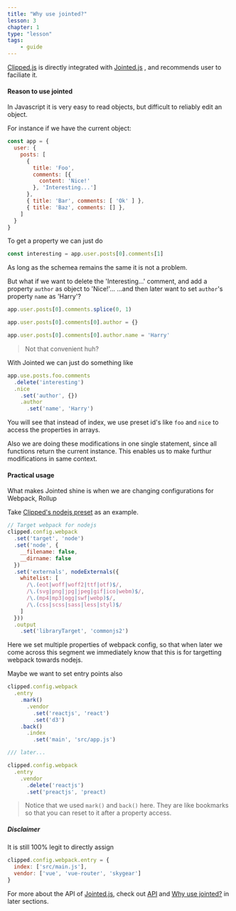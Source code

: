 ```yaml
---
title: "Why use jointed?"
lesson: 3
chapter: 1
type: "lesson"
tags:
    - guide
---
```


[Clipped.js](https://www.npmjs.com/package/clipped) is directly integrated with [Jointed.js](https://www.npmjs.com/package/jointed) , and recommends user to faciliate it.

#### Reason to use jointed

In Javascript it is very easy to read objects, but difficult to reliably edit an object.

For instance if we have the current object:

```js
const app = {
  user: {
    posts: [
      {
        title: 'Foo',
        comments: [{
          content: 'Nice!'
        }, 'Interesting...']
      },
      { title: 'Bar', comments: [ 'Ok' ] },
      { title: 'Baz', comments: [] },
    ]
  }
}
```

To get a property we can just do

```js
const interesting = app.user.posts[0].comments[1]
```

As long as the schemea remains the same it is not a problem.

But what if we want to delete the 'Interesting...' comment, and add a property `author` as object to 'Nice!'...
...and then later want to set `author`'s property `name` as 'Harry'?

```js
app.user.posts[0].comments.splice(0, 1)

app.user.posts[0].comments[0].author = {}

app.user.posts[0].comments[0].author.name = 'Harry'
```

> Not that convenient huh?

With Jointed we can just do something like

```js
app.use.posts.foo.comments
  .delete('interesting')
  .nice
    .set('author', {})
    .author
      .set('name', 'Harry')
```

You will see that instead of index, we use preset id's like `foo` and `nice` to access the properties in arrays.

Also we are doing these modifications in one single statement, since all functions return the current instance.
This enables us to make furthur modifications in same context.

#### Practical usage

What makes Jointed shine is when we are changing configurations for Webpack, Rollup

Take [Clipped's nodejs preset](https://www.npmjs.com/package/clip-webpack-nodejs) as an example.
```js
// Target webpack for nodejs
clipped.config.webpack
  .set('target', 'node')
  .set('node', {
    __filename: false,
    __dirname: false
  })
  .set('externals', nodeExternals({
    whitelist: [
      /\.(eot|woff|woff2|ttf|otf)$/,
      /\.(svg|png|jpg|jpeg|gif|ico|webm)$/,
      /\.(mp4|mp3|ogg|swf|webp)$/,
      /\.(css|scss|sass|less|styl)$/
    ]
  }))
  .output
    .set('libraryTarget', 'commonjs2')
```

Here we set multiple properties of webpack config, so that when later we come across this segment we immediately know that this is for targetting webpack towards nodejs.

Maybe we want to set entry points also
```js
clipped.config.webpack
  .entry
    .mark()
      .vendor
        .set('reactjs', 'react')
        .set('d3')
    .back()
      .index
        .set('main', 'src/app.js')

/// later...

clipped.config.webpack
  .entry
    .vendor
      .delete('reactjs')
      .set('preactjs', 'preact)
```

> Notice that we used `mark()` and `back()` here. They are like bookmarks so that you can reset to it after a property access.

##### Disclaimer

It is still 100% legit to directly assign

```js
clipped.config.webpack.entry = {
  index: ['src/main.js'],
  vendor: ['vue', 'vue-router', 'skygear']
}
```

For more about the API of [Jointed.js](https://www.npmjs.com/package/jointed), check out [API](/api#preset) and [Why use jointed?](/why-use-jointed) in later sections.
